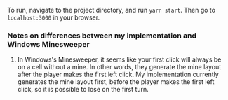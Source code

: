 To run, navigate to the project directory, and run `yarn start`. Then go to `localhost:3000` in your browser.

### Notes on differences between my implementation and Windows Minesweeper

1. In Windows's Minesweeper, it seems like your first click will always be on a cell without a mine. In other words, they generate the mine layout after the player makes the first left click. My implementation currently generates the mine layout first, before the player makes the first left click, so it is possible to lose on the first turn. 

